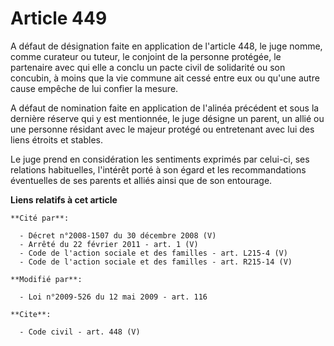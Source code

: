 # Article 449

A défaut de désignation faite en application de l'article 448, le juge nomme, comme curateur ou tuteur, le conjoint de la
personne protégée, le partenaire avec qui elle a conclu un pacte civil de solidarité ou son concubin, à moins que la vie
commune ait cessé entre eux ou qu'une autre cause empêche de lui confier la mesure. 

A défaut de nomination faite en application de l'alinéa précédent et sous la dernière réserve qui y est mentionnée, le juge
désigne un parent, un allié ou une personne résidant avec le majeur protégé ou entretenant avec lui des liens étroits et
stables. 

Le juge prend en considération les sentiments exprimés par celui-ci, ses relations habituelles, l'intérêt porté à son égard
et les recommandations éventuelles de ses parents et alliés ainsi que de son entourage.

**Liens relatifs à cet article**

	**Cité par**:

	  - Décret n°2008-1507 du 30 décembre 2008 (V)
	  - Arrêté du 22 février 2011 - art. 1 (V)
	  - Code de l'action sociale et des familles - art. L215-4 (V)
	  - Code de l'action sociale et des familles - art. R215-14 (V)

	**Modifié par**:

	  - Loi n°2009-526 du 12 mai 2009 - art. 116

	**Cite**:

	  - Code civil - art. 448 (V)

